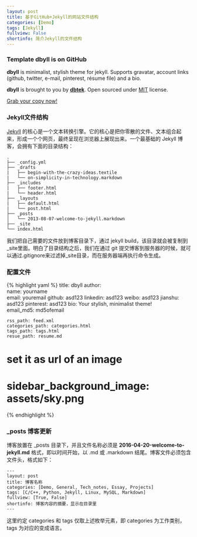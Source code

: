```yaml
---
layout: post
title: 基于GitHub+Jekyll的网站文件结构
categories: [Demo]
tags: [Jekyll]
fullview: False
shortinfo: 简介Jekyll的文件结构
---
```


### Template **dbyll** is on GitHub
**dbyll** is minimalist, stylish theme for jekyll. Supports gravatar, account links (github, twitter, e-mail, pinterest, résume file) and a bio.  

**dbyll** is brought to you by **[dbtek](http://ismaildemirbilek.com)**. Open sourced under [MIT](http://opensource.org/licenses/MIT) license.

<a class="btn btn-default" href="https://github.com/dbtek/dbyll">Grab your copy now!</a>

### Jekyll文件结构
[Jekyll](http://jekyll.bootcss.com/) 的核心是一个文本转换引擎。它的核心是把你零散的文件、文本组合起来，形成一个个网页，最终呈现在浏览器上展现出来。一个最基础的 Jekyll 博客，会拥有下面的目录结构：

    .
    ├── _config.yml
    ├── _drafts
    |   ├── begin-with-the-crazy-ideas.textile
    |   └── on-simplicity-in-technology.markdown
    ├── _includes
    |   ├── footer.html
    |   └── header.html
    ├── _layouts
    |   ├── default.html
    |   └── post.html
    ├── _posts
    │   └── 2013-08-07-welcome-to-jekyll.markdown
    ├── _site
    └── index.html

我们把自己需要的文件放到博客目录下，通过 jekyll build，该目录就会被复制到_site里面。明白了目录结构之后，我们在通过 git 提交博客到服务器的时候，就可以通过.gitignore来过滤掉_site目录，而在服务器端再执行命令生成。

### 配置文件

{% highlight yaml %}
  title: dbyll
  author:  
    name: yourname  
    email: youremail
    github: asd123
    linkedin: asd123
    weibo: asd123
    jianshu: asd123
    pinterest: asd123
    bio: Your stylish,  minimalist theme!  
    email_md5: md5ofemail  

    rss_path: feed.xml
    categories_path: categories.html
    tags_path: tags.html
    resue_path: resume.md

  # set it as url of an image
  # sidebar_background_image: assets/sky.png
{% endhighlight %}

### _posts 博客更新
博客放置在 _posts 目录下，并且文件名称必须是 **2016-04-20-welcome-to-jekyll.md** 格式，即以时间开始，以 .md 或 .markdown 结尾。博客文件必须包含文件头，格式如下：

    ---
    layout: post
    title: 博客名称
    categories: [Demo, General, Tech_notes, Essay, Projects]
    tags: [C/C++, Python, Jekyll, Linux, MySQL, Markdown]
    fullview: [True, False]
    shortinfo: 博客内容的摘要，显示在目录里
    ---

这里约定 categories 和 tags 仅取上述枚举元素，即 categories 为工作类别， tags 为对应的变成语言。
